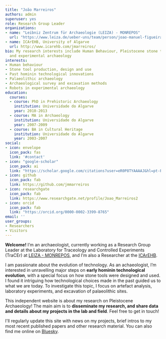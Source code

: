```yaml
---
title: "João Marreiros"
authors: admin
superuser: yes
role: Research Group Leader
organizations:
- name: "Leibniz Zentrum für Archaeologie (LEIZA) - MONREPOS"
  url: "https://www.leiza.de/ueber-uns/team/person/joao-manuel-figueiras-marreiros"
- name: ICArEHB, University of Algarve
  url: http://www.icarehb.com/jmarreiros/
bio: My research interests include Human Behaviour, Pleistocene stone tools, traceology, digital archaeology
  and experimental archaeology
interests:
- Human behaviour
- Stone tool production, design and use
- Past hominin technological innovations
- Palaeolithic archaeology
- Archaeological survey and excavation methods
- Robots in experimental archaeology
education:
  courses:
  - course: PhD in Prehistoric Archaeology
    institution: Universidade do Algarve
    year: 2010-2013
  - course: MA in Archaeology
    institution: Universidade do Algarve
    year: 2007-2009
  - course: BA in Cultural Heritage
    institution: Universidade do Algarve
    year: 2003-2007
social:
- icon: envelope
  icon_pack: fas
  link: '#contact'
- icon: "google-scholar"
  icon_pack: ai
  link: "https://scholar.google.com/citations?user=eR0P8TYAAAAJ&hl=pt-PT&authuser=1"
- icon: github
  icon_pack: fab
  link: https://github.com/jmmarreiros
- icon: researchgate
  icon_pack: fab
  link: https://www.researchgate.net/profile/Joao_Marreiros2
- icon: orcid
  icon_pack: fab
  link: "https://orcid.org/0000-0002-3399-8765"
email: ''
user_groups:
- Researchers
- Visitors
---
```


**Welcome!** 
I’m an archaeologist, currently working as a Research Group Leader at the Laboratory for Traceology and Controlled Experiments (TraCEr) at [LEIZA - MONREPOS](https://www.leiza.de/), and I’m also a Researcher at the [ICArEHB](http://www.icarehb.com). 

I am passionate about the evolution of technology. As an achaeologist, I’m interested in unravelling major steps on **early hominin technological evolution**, with a special focus on how stone tools were designed and used. I found it intriguing how technological choices made in the past guided us to what we are today. To investigate this topic, I focus on artefact analysis, laboratory experiments, and excavation of palaeolithic sites. 

This independent website is about my research on Pleistocene Archaeology! The main aim is to **disseminate my research, and share data and details about my projects in the lab and field**. Feel free to get in touch!

I'll regularly update this site with news on my projects, brief intros to my most recent published papers and other research material. You can also find me online on [Bluesky](https://bsky.app/profile/jmarreiros.bsky.social).

